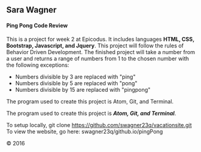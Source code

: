 ## Sara Wagner
#### Ping Pong Code Review

This is a project for week 2 at Epicodus. It includes languages **HTML, CSS, Bootstrap, Javascript, and Jquery**. This project will follow the rules of Behavior Driven Development. The finished project will take a number from a user and returns a range of numbers from 1 to the chosen number with the following exceptions:
 - Numbers divisible by 3 are replaced with "ping"
 - Numbers divisible by 5 are replaced with "pong"
 - Numbers divisible by 15 are replaced with "pingpong"

The program used to create this project is Atom, Git, and Terminal.

The program used to create this project is ***Atom, Git, and Terminal***.

To setup locally, git clone https://github.com/swagner23q/vacationsite.git
To view the website, go here: swagner23q/github.io/pingPong

&copy; 2016

